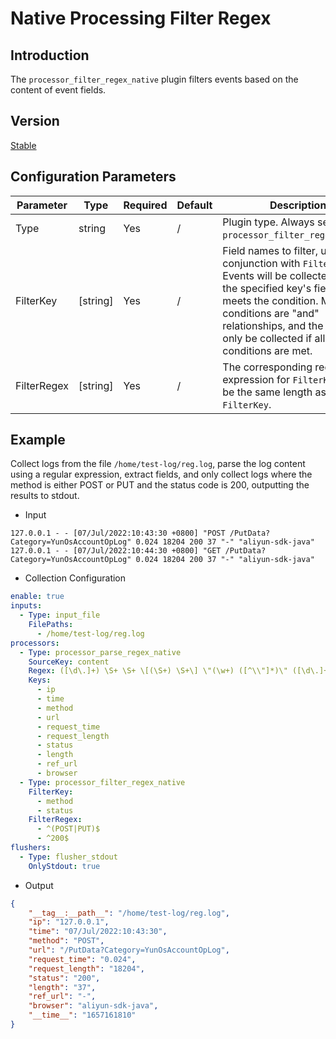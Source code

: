 # Native Processing Filter Regex

## Introduction

The `processor_filter_regex_native` plugin filters events based on the content of event fields.

## Version

[Stable](../stability-level.md)

## Configuration Parameters

| **Parameter** | **Type** | **Required** | **Default** | **Description** |
| --- | --- | --- | --- | --- |
| Type | string | Yes | / | Plugin type. Always set to `processor_filter_regex_native`. |
| FilterKey | [string] | Yes | / | Field names to filter, used in conjunction with `FilterRegex`. Events will be collected only if the specified key's field content meets the condition. Multiple conditions are "and" relationships, and the log will only be collected if all conditions are met. |
| FilterRegex | [string] | Yes | / | The corresponding regular expression for `FilterKey`. Must be the same length as `FilterKey`. |

## Example

Collect logs from the file `/home/test-log/reg.log`, parse the log content using a regular expression, extract fields, and only collect logs where the method is either POST or PUT and the status code is 200, outputting the results to stdout.

- Input

```plain
127.0.0.1 - - [07/Jul/2022:10:43:30 +0800] "POST /PutData?Category=YunOsAccountOpLog" 0.024 18204 200 37 "-" "aliyun-sdk-java"
127.0.0.1 - - [07/Jul/2022:10:44:30 +0800] "GET /PutData?Category=YunOsAccountOpLog" 0.024 18204 200 37 "-" "aliyun-sdk-java"
```

- Collection Configuration

```yaml
enable: true
inputs:
  - Type: input_file
    FilePaths:
      - /home/test-log/reg.log
processors:
  - Type: processor_parse_regex_native
    SourceKey: content
    Regex: ([\d\.]+) \S+ \S+ \[(\S+) \S+\] \"(\w+) ([^\\"]*)\" ([\d\.]+) (\d+) (\d+) (\d+|-) \"([^\\"]*)\" \"([^\\"]*)\"
    Keys:
      - ip
      - time
      - method
      - url
      - request_time
      - request_length
      - status
      - length
      - ref_url
      - browser
  - Type: processor_filter_regex_native
    FilterKey:
      - method
      - status
    FilterRegex:
      - ^(POST|PUT)$
      - ^200$
flushers:
  - Type: flusher_stdout
    OnlyStdout: true
```

- Output

```json
{
    "__tag__:__path__": "/home/test-log/reg.log",
    "ip": "127.0.0.1",
    "time": "07/Jul/2022:10:43:30",
    "method": "POST",
    "url": "/PutData?Category=YunOsAccountOpLog",
    "request_time": "0.024",
    "request_length": "18204",
    "status": "200",
    "length": "37",
    "ref_url": "-",
    "browser": "aliyun-sdk-java",
    "__time__": "1657161810"
}
```
